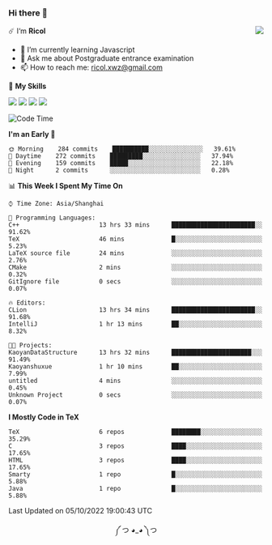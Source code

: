 ### Hi there 👋

<a href="#">
  <img align="right" src="https://github-readme-stats.vercel.app/api?username=Ricolxwz&count_private=true&show_icons=true&theme=prussian" />
</a>

☄️ I‘m **Ricol**

- 🌱 I’m currently learning Javascript
- 💬 Ask me about Postgraduate entrance examination
- 📫 How to reach me: ricol.xwz@gmail.com

🌟 **My Skills**

![](https://img.shields.io/badge/-Git-000000?style=flat-square&logo=git&logoColor=fff)
![](https://img.shields.io/badge/-C-3e74a2?style=flat-square&logo=C&logoColor=fff)
![](https://img.shields.io/badge/-Python-4fc08d?style=flat-square&logo=python&logoColor=fff)
![](https://img.shields.io/badge/-java-ffa500?style=flat-square&logo=java&logoColor=fff)

<!--START_SECTION:waka-->
![Code Time](http://img.shields.io/badge/Code%20Time-345%20hrs%2046%20mins-blue)

**I'm an Early 🐤** 

```text
🌞 Morning    284 commits    ██████████░░░░░░░░░░░░░░░   39.61% 
🌆 Daytime    272 commits    █████████░░░░░░░░░░░░░░░░   37.94% 
🌃 Evening    159 commits    █████░░░░░░░░░░░░░░░░░░░░   22.18% 
🌙 Night      2 commits      ░░░░░░░░░░░░░░░░░░░░░░░░░   0.28%

```


📊 **This Week I Spent My Time On** 

```text
⌚︎ Time Zone: Asia/Shanghai

💬 Programming Languages: 
C++                      13 hrs 33 mins      ███████████████████████░░   91.62% 
TeX                      46 mins             █░░░░░░░░░░░░░░░░░░░░░░░░   5.23% 
LaTeX source file        24 mins             ░░░░░░░░░░░░░░░░░░░░░░░░░   2.76% 
CMake                    2 mins              ░░░░░░░░░░░░░░░░░░░░░░░░░   0.32% 
GitIgnore file           0 secs              ░░░░░░░░░░░░░░░░░░░░░░░░░   0.07%

🔥 Editors: 
CLion                    13 hrs 34 mins      ███████████████████████░░   91.68% 
IntelliJ                 1 hr 13 mins        ██░░░░░░░░░░░░░░░░░░░░░░░   8.32%

🐱‍💻 Projects: 
KaoyanDataStructure      13 hrs 32 mins      ██████████████████████░░░   91.49% 
Kaoyanshuxue             1 hr 10 mins        ██░░░░░░░░░░░░░░░░░░░░░░░   7.99% 
untitled                 4 mins              ░░░░░░░░░░░░░░░░░░░░░░░░░   0.45% 
Unknown Project          0 secs              ░░░░░░░░░░░░░░░░░░░░░░░░░   0.07%

```

**I Mostly Code in TeX** 

```text
TeX                      6 repos             ████████░░░░░░░░░░░░░░░░░   35.29% 
C                        3 repos             ████░░░░░░░░░░░░░░░░░░░░░   17.65% 
HTML                     3 repos             ████░░░░░░░░░░░░░░░░░░░░░   17.65% 
Smarty                   1 repo              █░░░░░░░░░░░░░░░░░░░░░░░░   5.88% 
Java                     1 repo              █░░░░░░░░░░░░░░░░░░░░░░░░   5.88%

```



 Last Updated on 05/10/2022 19:00:43 UTC
<!--END_SECTION:waka-->

<div align="center">
༼ つ ◕_◕ ༽つ
</div>
